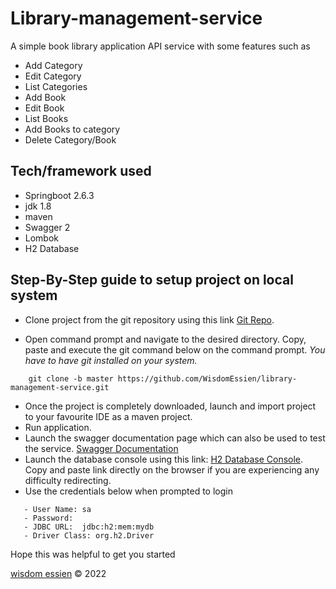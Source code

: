# Library-management-service
A simple book library application API service with some features such as

- Add Category
- Edit Category
- List Categories
- Add Book
- Edit Book
- List Books
- Add Books to category
- Delete Category/Book

## Tech/framework used

- Springboot 2.6.3
- jdk 1.8
- maven
- Swagger 2
- Lombok
- H2 Database

## Step-By-Step guide to setup project on local system

- Clone project from the git repository using this link [Git Repo](https://github.com/WisdomEssien/library-management-service.git).
	
- Open command prompt and navigate to the desired directory. Copy, paste and execute the git command below on the command prompt.
_You have to have git installed on your system._

```
	git clone -b master https://github.com/WisdomEssien/library-management-service.git
```

- Once the project is completely downloaded, launch and import project to your favourite IDE as a maven project.
- Run application.  
- Launch the swagger documentation page which can also be used to test the service. [Swagger Documentation](http://localhost:7070/api/swagger-ui.html#/)
- Launch the database console using this link: [H2 Database Console](http://localhost:7070/api/h2-console/).
Copy and paste link directly on the browser if you are experiencing any difficulty redirecting.
- Use the credentials below when prompted to login

```
   - User Name: sa
   - Password:
   - JDBC URL:	jdbc:h2:mem:mydb
   - Driver Class: org.h2.Driver
```

Hope this was helpful to get you started

[wisdom essien](https://github.com/WisdomEssien/library-management-service.git) © 2022 
